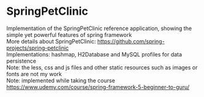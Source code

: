 # SpringPetClinic
Implementation of the SpringPetClinic reference application, showing the simple yet powerful features of spring framework\
More details about SpringPetClinic: https://github.com/spring-projects/spring-petclinic \
Implementations: hashmap, H2Database and MySQL profiles for data persistence\
Note: the less, css and js files and other static resources such as images or fonts are not my work\
Note: implemented while taking the course https://www.udemy.com/course/spring-framework-5-beginner-to-guru/
